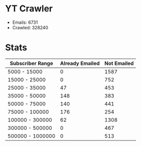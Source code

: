 # YT Crawler
- Emails: 6731
- Crawled: 328240

# Stats
| Subscriber Range  | Already Emailed | Not Emailed |
|-------|-------|-------|
| 5000 - 15000 | 0 | 1587 |
| 15000 - 25000 | 0 | 752 |
| 25000 - 35000 | 47 | 453 |
| 35000 - 50000 | 148 | 383 |
| 50000 - 75000 | 140 | 441 |
| 75000 - 100000 | 176 | 254 |
| 100000 - 300000 | 62 | 1308 |
| 300000 - 500000 | 0 | 467 |
| 500000 - 1000000 | 0 | 513 |

